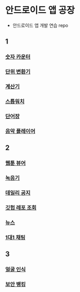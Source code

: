 # 안드로이드 앱 공장
- 안드로이드 앱 개발 연습 repo
## 1
### [숫자 카운터](./factory-1/Numcounter/)
### [단위 변환기](./factory-1/Convertlive/)
### [계산기](./factory-1/Calculator/)
### [스톱워치](./factory-1/Stopwatch/)
### [단어장](./factory-1/VocaNote/)
### [음악 플레이어](./factory-1/MusicPlayer/)

## 2
### [웹툰 뷰어](./factory-2/WebtoonViewer/)
### [녹음기](./factory-2/VoiceRecorder/)
### [데일리 공지](./factory-2/DailyNotices/)
### [깃헙 레포 조회](./factory-2/GitRepoSearch/)
### [뉴스](./factory-2/News/)
### [1대1 채팅](./factory-2/Chat/)

## 3
### [얼굴 인식](./factory-3/RecogFace/)
### [보안 뱅킹](./factory-3/SecurityBanking/)